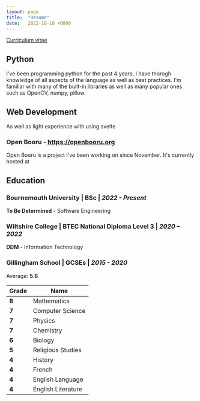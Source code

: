```yaml
---
layout: page
title:  "Resume"
date:   2022-10-18 +0000
---
```


[Curriculum vitae](./assets/Resume.pdf)

## Python

I've been programming python for the past 4 years, I have thorogh knowledge of all aspects of the language as well as best practices. I'm familiar with many of the built-in libraries as well as many popular ones such as OpenCV, numpy, pillow.

## Web Development

As well as light experience with using svelte

### Open Booru  - <https://openbooru.org>

Open Booru is a project I've been working on since November. It's currently hosted at

## Education

### Bournemouth University | BSc | *2022 - Present*

**To Be Determined** - Software Engineering

### Wiltshire College | BTEC National Diploma Level 3 | *2020 – 2022*

**DDM** - Information Technology

### Gillingham School | GCSEs | *2015 - 2020*

Average: **5.6**

| Grade | Name |
| ----- | ------- |
| **8** | Mathematics |
| **7** | Computer Science |
| **7** | Physics |
| **7** | Chemistry |
| **6** | Biology |
| **5** | Religious Studies |
| **4** | History |
| **4** | French |
| **4** | English Language |
| **4** | English Literature |
